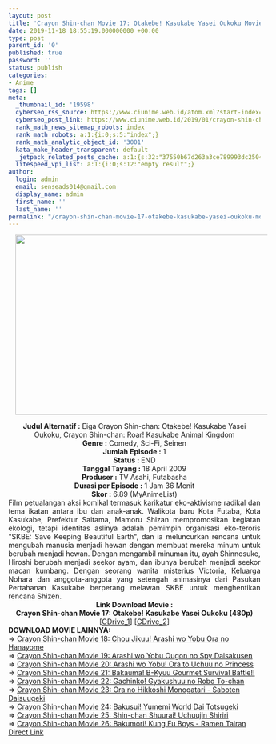 ```yaml
---
layout: post
title: 'Crayon Shin-chan Movie 17: Otakebe! Kasukabe Yasei Oukoku Movie Subtitle Indonesia'
date: 2019-11-18 18:55:19.000000000 +00:00
type: post
parent_id: '0'
published: true
password: ''
status: publish
categories:
- Anime
tags: []
meta:
  _thumbnail_id: '19598'
  cyberseo_rss_source: https://www.ciunime.web.id/atom.xml?start-index=2401&max-results=150
  cyberseo_post_link: https://www.ciunime.web.id/2019/01/crayon-shin-chan-movie-17-otakebe.html
  rank_math_news_sitemap_robots: index
  rank_math_robots: a:1:{i:0;s:5:"index";}
  rank_math_analytic_object_id: '3001'
  kata_make_header_transparent: default
  _jetpack_related_posts_cache: a:1:{s:32:"37550b67d263a3ce789993dc25046c5f";a:2:{s:7:"expires";i:1653517046;s:7:"payload";a:0:{}}}
  litespeed_vpi_list: a:1:{i:0;s:12:"empty result";}
author:
  login: admin
  email: senseads014@gmail.com
  display_name: admin
  first_name: ''
  last_name: ''
permalink: "/crayon-shin-chan-movie-17-otakebe-kasukabe-yasei-oukoku-movie-subtitle-indonesia/"
---
```

<div class="separator" style="clear: both; text-align: center;"><a href="https://4.bp.blogspot.com/-JklTJQ7e2Ps/XEiSaugvEnI/AAAAAAAAIE8/Cs52xVutEosvF57oQDLvDEt5qwX-qA-UACLcBGAs/s1600/Crayon%2BShin-chan%2BMovie%2B17%2B-%2BOtakebe%2521%2BKasukabe%2BYasei%2BOukoku.jpg" imageanchor="1" style="margin-left: 1em; margin-right: 1em;"><img border="0" data-original-height="720" data-original-width="1280" height="360" src="{{ site.baseurl }}/assets/2019/11/Crayon%2BShin-chan%2BMovie%2B17%2B-%2BOtakebe%2521%2BKasukabe%2BYasei%2BOukoku.jpg" width="640" /></a></div>
<p>
<div style="text-align: center;"><b>Judul</b><b><b> Alternatif</b> :</b> Eiga Crayon Shin-chan: Otakebe! Kasukabe Yasei Oukoku, Crayon Shin-chan: Roar! Kasukabe Animal Kingdom</div>
<div style="text-align: center;"><b><b>Genre :</b></b> Comedy, Sci-Fi, Seinen</div>
<div style="text-align: center;"><b>Jumlah Episode :</b> 1<br /><b>Status :&nbsp;</b>END<br /><b>Tanggal Tayang :</b> 18 April 2009<br /><b>Produser :</b> TV Asahi, Futabasha<br /><b>Durasi per Episode :</b> 1 Jam 36 Menit</div>
<div style="text-align: center;"><b>Skor :</b> 6.89 (MyAnimeList)</div>
<div style="text-align: center;"></div>
<div style="text-align: justify;">Film petualangan aksi komikal termasuk karikatur eko-aktivisme radikal dan tema ikatan antara ibu dan anak-anak. Walikota baru Kota Futaba, Kota Kasukabe, Prefektur Saitama, Mamoru Shizan mempromosikan kegiatan ekologi, tetapi identitas aslinya adalah pemimpin organisasi eko-teroris "SKBE: Save Keeping Beautiful Earth", dan ia meluncurkan rencana untuk mengubah manusia menjadi hewan dengan membuat mereka minum untuk berubah menjadi hewan. Dengan mengambil minuman itu, ayah Shinnosuke, Hiroshi berubah menjadi seekor ayam, dan ibunya berubah menjadi seekor macan kumbang. Dengan seorang wanita misterius Victoria, Keluarga Nohara dan anggota-anggota yang setengah animasinya dari Pasukan Pertahanan Kasukabe berperang melawan SKBE untuk menghentikan rencana Shizen.</div>
<div style="text-align: justify;"></div>
<div style="text-align: justify;"></div>
<div style="text-align: center;"><b>Link Download Movie :</b></div>
<div style="text-align: center;"></div>
<div style="text-align: center;"><b>Crayon Shin-chan Movie 17: Otakebe! Kasukabe Yasei Oukoku (480p)</b><br />[<a href="https://drive.google.com/uc?id=1hYCFtN0Oi4Wkwk7M4DEjlvrIQBcnIdVq" target="_blank" rel="noopener">GDrive_1</a>] [<a href="https://drive.google.com/uc?id=1zHzzvuTDkssG38np-tmAtA3tMblnT36r" target="_blank" rel="noopener">GDrive_2</a>]
<div style="text-align: left;"></div>
<div style="text-align: left;"></div>
<div style="text-align: left;"><b>DOWNLOAD MOVIE LAINNYA:</b></div>
<div style="text-align: left;"></div>
<div style="text-align: left;">=&gt;&nbsp;<a href="https://www.ciunime.web.id/2019/08/crayon-shin-chan-movie-18-chou-jikuu.html" target="_blank" rel="noopener">Crayon Shin-chan Movie 18: Chou Jikuu! Arashi wo Yobu Ora no Hanayome</a></div>
<div style="text-align: left;">=&gt;&nbsp;<a href="https://www.ciunime.web.id/2019/01/crayon-shin-chan-movie-19-arashi-wo.html" target="_blank" rel="noopener">Crayon Shin-chan Movie 19: Arashi wo Yobu Ougon no Spy Daisakusen</a></div>
<div style="text-align: left;">=&gt;&nbsp;<a href="https://www.ciunime.web.id/2019/01/crayon-shin-chan-movie-20-arashi-wo.html" target="_blank" rel="noopener">Crayon Shin-chan Movie 20: Arashi wo Yobu! Ora to Uchuu no Princess</a></div>
<div style="text-align: left;">=&gt;&nbsp;<a href="https://www.ciunime.web.id/2019/08/crayon-shin-chan-movie-21-bakauma-b.html" target="_blank" rel="noopener">Crayon Shin-chan Movie 21: Bakauma! B-Kyuu Gourmet Survival Battle!!</a></div>
<div style="text-align: left;">=&gt;&nbsp;<a href="https://www.ciunime.web.id/2019/08/crayon-shin-chan-movie-22-gachinko.html" target="_blank" rel="noopener">Crayon Shin-chan Movie 22: Gachinko! Gyakushuu no Robo To-chan</a></div>
<div style="text-align: left;">=&gt;&nbsp;<a href="https://www.ciunime.web.id/2019/01/crayon-shin-chan-movie-23-ora-no.html" target="_blank" rel="noopener">Crayon Shin-chan Movie 23: Ora no Hikkoshi Monogatari - Saboten Daisuugeki</a></div>
<div style="text-align: left;">=&gt;&nbsp;<a href="https://www.ciunime.web.id/2019/01/crayon-shin-chan-movie-24-bakusui.html" target="_blank" rel="noopener">Crayon Shin-chan Movie 24: Bakusui! Yumemi World Dai Totsugeki</a></div>
<div style="text-align: left;">=&gt;&nbsp;<a href="https://www.ciunime.web.id/2019/01/crayon-shin-chan-movie-25-shin-chan.html" target="_blank" rel="noopener">Crayon Shin-chan Movie 25: Shin-chan Shuurai! Uchuujin Shiriri</a></div>
<div style="text-align: left;">=&gt;&nbsp;<a href="https://www.ciunime.web.id/2019/08/crayon-shin-chan-movie-26-bakumori-kung.html" target="_blank" rel="noopener">Crayon Shin-chan Movie 26: Bakumori! Kung Fu Boys - Ramen Tairan</a></div>
<div style="text-align: left;"></div>
</div>
<link rel="stylesheet" href="https://cdnjs.cloudflare.com/ajax/libs/font-awesome/4.7.0/css/font-awesome.min.css" />
<div class="divbtn"> <a href="https://handymansurrender.com/fihup8buzv?key=94550f7ce39444073321dde3b8782f97" class="btn"><i class="fa fa-download"></i> Direct Link</a> </div>
